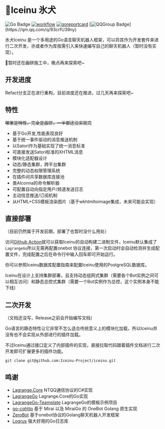 # 🧊Iceinu 氷犬

![Go Badge](https://img.shields.io/badge/Go-1.22%2B-cyan?logo=go)
[![workflow](https://github.com/Iceinu-Project/iceinu/actions/workflows/go.yml/badge.svg)](https://github.com/Iceinu-Project/iceinu/actions)
[![goreportcard](https://img.shields.io/badge/go%20report-A+-brightgreen.svg?style=flat)](https://goreportcard.com/report/github.com/Iceinu-Project/iceinu)
[![QQGroup Badge](https://img.shields.io/badge/QQ群-970801565-blue?)](https://qm.qq.com/q/93crfU39ny)

氷犬Iceinu 是一个多用途的Go语言聊天机器人框架，可以将其作为开发套件来进行二次开发，亦或者作为库按需引入来快速编写自己的聊天机器人（暂时没有实现）。

🚧暂时还在~~画饼~~施工中，晚点再来探索吧~

## 开发进度

Refact分支正在进行重构，目前进度还在推进，过几天再来探索吧~

## 特性

~~哪里是特性，完全是画饼，一半都还没实现完~~

- 基于Go开发,性能表现良好
- 基于统一事件驱动的消息推送机制
- 以Satori作为基础实现了统一消息标准
- 可直接发送Satori标准的XHTML消息
- 模块化适配器设计
- 动态/静态集群，跨平台集群
- 完整的动态权限管理系统
- 在插件间共享数据库连接池
- 类Alconna的命令解析器
- 可配置自动向指定用户/频道发送日志
- 主动信息推送/订阅机制
- 从HTML+CSS模板渲染图片（基于wkhtmltoimage集成，未来可能会实现）

## 直接部署

（目前仍然属于开发前期，部署了也暂时没什么用处）

访问[Github Action](https://github.com/Iceinu-Project/iceinu/actions)就可以获取Iceinu的自动构建二进制文件，Iceinu默认集成了`LagrangeGo`所以无需再配置onebot
协议连接，第一次启动时会自动检测并生成配置文件，完成配置之后在命令行中输入回车即可开始运行。

你可以参照Iceinu数据库配置指南来配置Iceinu使用的PostgreSQL数据库。

Iceinu在设计上支持集群部署，且支持动态组网式集群（需要各个Bot实例之间可以相互访问）和静态总控式集群（需要一个Bot实例作为总控，这个实例本身不能下线）

## 二次开发

（文档还没写，Release之前会开始编写文档）

Go语言的静态特性让它非常不怎么适合传统意义上的模块化加载，所以Iceinu并没有也不会实现从外部进行的插件加载。

不过Iceinu通过接口定义了内部插件的实现，直接拉取代码跟着插件文档进行二次开发即可扩展更多的插件功能。

```shell
git clone git@github.com:Iceinu-Project/iceinu.git
```

## 鸣谢

- [Lagrange.Core](https://github.com/LagrangeDev/Lagrange.Core) NTQQ通信协议的C#实现
- [LagrangeGo](https://github.com/LagrangeDev/LagrangeGo) Lagrange.Core的Go实现
- [LagrangeGo-Teamplate](https://github.com/ExquisiteCore/LagrangeGo-Template) LagrangeGo的模板示例项目
- [go-cqhttp](https://github.com/Mrs4s/go-cqhttp) 基于 Mirai 以及 MiraiGo 的 OneBot Golang 原生实现
- [ZeroBot](https://github.com/wdvxdr1123/ZeroBot) 基于onebot协议的Golang聊天机器人开发框架
- [Logrus](https://github.com/sirupsen/logrus) 强大好用的Go日志库
